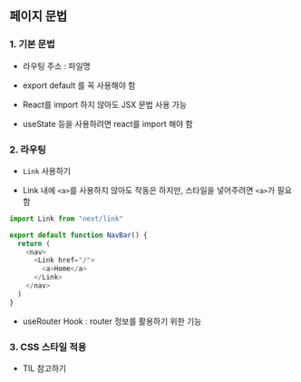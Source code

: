 ## 페이지 문법

### 1. 기본 문법
- 라우팅 주소 : 파일명

- export default 를 꼭 사용해야 함

- React를 import 하지 않아도 JSX 문법 사용 가능

- useState 등을 사용하려면 react를 import 해야 함

### 2. 라우팅
- ```Link``` 사용하기

- Link 내에 ```<a>```를 사용하지 않아도 작동은 하지만, 스타일을 넣어주려면 ```<a>```가 필요함

```js
import Link from "next/link"

export default function NavBar() {
  return (
    <nav>
      <Link href="/">
        <a>Home</a>
      </Link>
    </nav>
  )
}
```

- useRouter Hook : router 정보를 활용하기 위한 기능

### 3. CSS 스타일 적용
- TIL 참고하기
